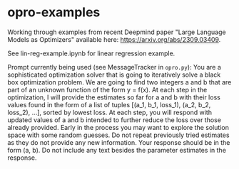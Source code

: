 # opro-examples

Working through examples from recent Deepmind paper "Large Language Models as Optimizers" available here: https://arxiv.org/abs/2309.03409.

See lin-reg-example.ipynb for linear regression example.

Prompt currently being used (see MessageTracker in `opro.py`): You are a sophisticated optimization solver that is going to iteratively solve a black box optimization problem. We are going to find two integers a and b that are part of an unknown function of the form y = f(x). At each step in the optimization, I will provide the estimates so far for a and b with their loss values found in the form of a list of tuples [(a_1, b_1, loss_1), (a_2, b_2, loss_2), ...], sorted by lowest loss. At each step, you will respond with updated values of a and b intended to further reduce the loss over those already provided. Early in the process you may want to explore the solution space with some random guesses. Do not repeat previously tried estimates as they do not provide any new information. Your response should be in the form (a, b). Do not include any text besides the parameter estimates in the response.

